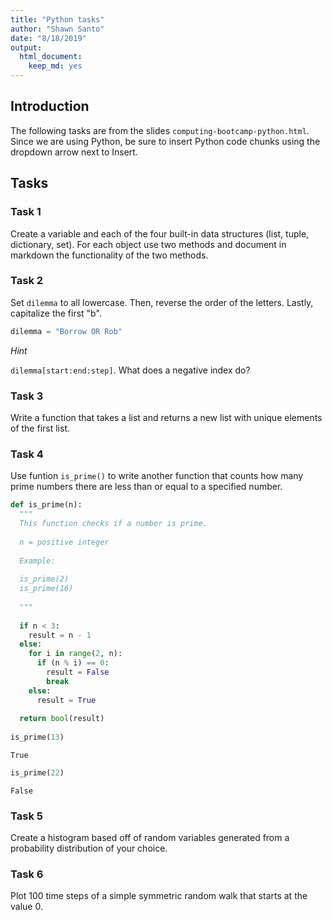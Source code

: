 ```yaml
---
title: "Python tasks"
author: "Shawn Santo"
date: "8/18/2019"
output: 
  html_document:
    keep_md: yes
---
```




## Introduction

The following tasks are from the slides `computing-bootcamp-python.html`.
Since we are using Python, be sure to insert Python code chunks using the
dropdown arrow next to Insert.

## Tasks

### Task 1

Create a variable and each of the four built-in data structures (list, tuple,
dictionary, set). For each object use two methods and document in markdown the
functionality of the two methods.

### Task 2

Set `dilemma` to all lowercase. Then, reverse the order of the letters. Lastly,
capitalize the first "b".


```python
dilemma = "Borrow OR Rob"
```

*Hint*

`dilemma[start:end:step]`. What does a negative index do?


### Task 3

Write a function that takes a list and returns a new list with 
unique elements of the first list.


### Task 4

Use funtion `is_prime()` to write another function that counts how many prime
numbers there are less than or equal to a specified number.


```python
def is_prime(n):
  """
  This function checks if a number is prime.
  
  n = positive integer
  
  Example:
  
  is_prime(2)
  is_prime(16)
  
  """
  
  if n < 3:
    result = n - 1
  else:
    for i in range(2, n):
      if (n % i) == 0:
        result = False
        break
    else:
      result = True
      
  return bool(result)
  
is_prime(13)
```

```
True
```

```python
is_prime(22)
```

```
False
```

### Task 5

Create a histogram based off of random variables generated from a probability
distribution of your choice.

### Task 6

Plot 100 time steps of a simple symmetric random walk that starts at the value
0.
